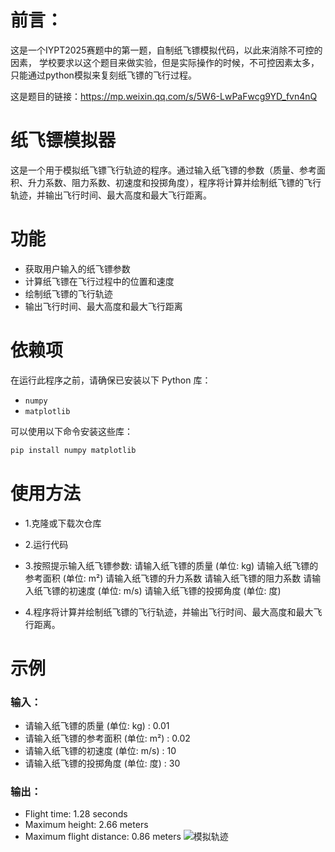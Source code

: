 # 前言：

这是一个IYPT2025赛题中的第一题，自制纸飞镖模拟代码，以此来消除不可控的因素，
学校要求以这个题目来做实验，但是实际操作的时候，不可控因素太多，只能通过python模拟来复刻纸飞镖的飞行过程。

这是题目的链接：https://mp.weixin.qq.com/s/5W6-LwPaFwcg9YD_fvn4nQ

# 纸飞镖模拟器

这是一个用于模拟纸飞镖飞行轨迹的程序。通过输入纸飞镖的参数（质量、参考面积、升力系数、阻力系数、初速度和投掷角度），程序将计算并绘制纸飞镖的飞行轨迹，并输出飞行时间、最大高度和最大飞行距离。

# 功能

- 获取用户输入的纸飞镖参数
- 计算纸飞镖在飞行过程中的位置和速度
- 绘制纸飞镖的飞行轨迹
- 输出飞行时间、最大高度和最大飞行距离

# 依赖项

在运行此程序之前，请确保已安装以下 Python 库：

- `numpy`
- `matplotlib`

可以使用以下命令安装这些库：

```bash
pip install numpy matplotlib
```

# 使用方法

- 1.克隆或下载次仓库

- 2.运行代码

- 3.按照提示输入纸飞镖参数:
   请输入纸飞镖的质量 (单位: kg)
   请输入纸飞镖的参考面积 (单位: m²)
   请输入纸飞镖的升力系数
   请输入纸飞镖的阻力系数
   请输入纸飞镖的初速度 (单位: m/s)
   请输入纸飞镖的投掷角度 (单位: 度)

- 4.程序将计算并绘制纸飞镖的飞行轨迹，并输出飞行时间、最大高度和最大飞行距离。

# 示例

### 输入：

 - 请输入纸飞镖的质量 (单位: kg) : 0.01
 - 请输入纸飞镖的参考面积 (单位: m²) : 0.02
 - 请输入纸飞镖的初速度 (单位: m/s) : 10
 - 请输入纸飞镖的投掷角度 (单位: 度) : 30

### 输出：
 - Flight time: 1.28 seconds
 - Maximum height: 2.66 meters
 - Maximum flight distance: 0.86 meters
 ![模拟轨迹](https://github.com/user-attachments/assets/6889a71d-c0b4-4a83-9e88-565dc37c2cb5)

